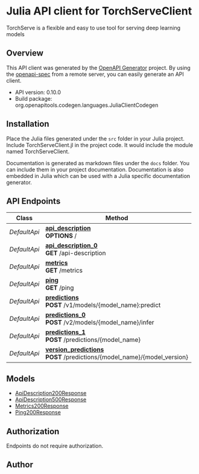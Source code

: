 # Julia API client for TorchServeClient

TorchServe is a flexible and easy to use tool for serving deep learning models

## Overview
This API client was generated by the [OpenAPI Generator](https://openapi-generator.tech) project.  By using the [openapi-spec](https://openapis.org) from a remote server, you can easily generate an API client.

- API version: 0.10.0
- Build package: org.openapitools.codegen.languages.JuliaClientCodegen


## Installation
Place the Julia files generated under the `src` folder in your Julia project. Include TorchServeClient.jl in the project code.
It would include the module named TorchServeClient.

Documentation is generated as markdown files under the `docs` folder. You can include them in your project documentation.
Documentation is also embedded in Julia which can be used with a Julia specific documentation generator.

## API Endpoints

Class | Method
------------ | -------------
*DefaultApi* | [**api_description**](docs/DefaultApi.md#api_description)<br/>**OPTIONS** /<br/>
*DefaultApi* | [**api_description_0**](docs/DefaultApi.md#api_description_0)<br/>**GET** /api-description<br/>
*DefaultApi* | [**metrics**](docs/DefaultApi.md#metrics)<br/>**GET** /metrics<br/>
*DefaultApi* | [**ping**](docs/DefaultApi.md#ping)<br/>**GET** /ping<br/>
*DefaultApi* | [**predictions**](docs/DefaultApi.md#predictions)<br/>**POST** /v1/models/{model_name}:predict<br/>
*DefaultApi* | [**predictions_0**](docs/DefaultApi.md#predictions_0)<br/>**POST** /v2/models/{model_name}/infer<br/>
*DefaultApi* | [**predictions_1**](docs/DefaultApi.md#predictions_1)<br/>**POST** /predictions/{model_name}<br/>
*DefaultApi* | [**version_predictions**](docs/DefaultApi.md#version_predictions)<br/>**POST** /predictions/{model_name}/{model_version}<br/>


## Models

 - [ApiDescription200Response](docs/ApiDescription200Response.md)
 - [ApiDescription500Response](docs/ApiDescription500Response.md)
 - [Metrics200Response](docs/Metrics200Response.md)
 - [Ping200Response](docs/Ping200Response.md)


<a id="authorization"></a>
## Authorization
Endpoints do not require authorization.


## Author



